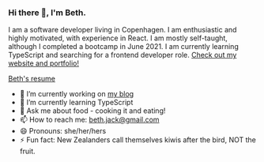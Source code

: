 ### Hi there 👋, I'm Beth.

I am a software developer living in Copenhagen. I am enthusiastic and highly motivated, with experience in React. I am mostly self-taught, although I completed a bootcamp in June 2021. I am currently learning TypeScript and searching for a frontend developer role. [Check out my website and portfolio!](https://cph.kiwi/)

[Beth's resume](https://github.com/cph-kiwi/cph-kiwi/blob/main/Beth%20Jackson%20resume%2017-12-21.pdf)

- 🔭 I’m currently working on [my blog](https://cph.kiwi/blog)
- 🌱 I’m currently learning TypeScript
- 💬 Ask me about food - cooking it and eating!
- 📫 How to reach me: beth.jack@gmail.com
- 😄 Pronouns: she/her/hers
- ⚡ Fun fact: New Zealanders call themselves kiwis after the bird, NOT the fruit.

<!--

-->
